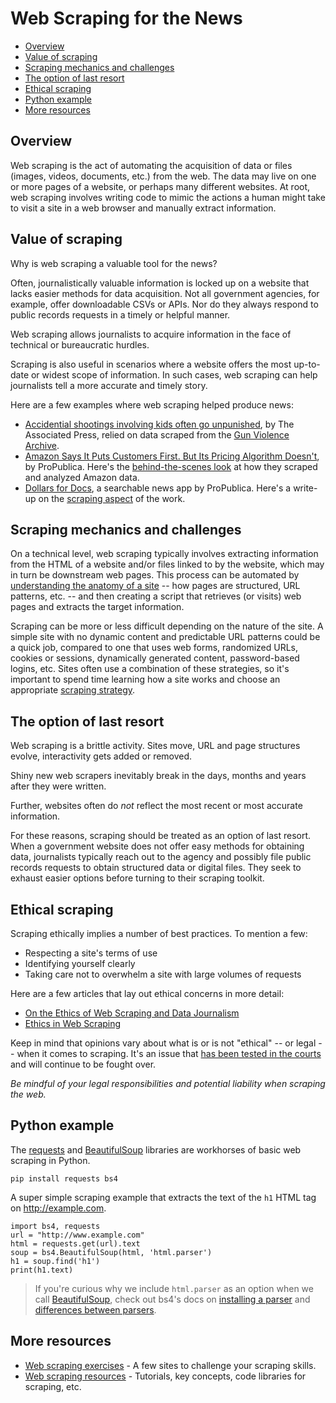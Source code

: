 # Web Scraping for the News

- [Overview](#overview)
- [Value of scraping](#value-of-scraping)
- [Scraping mechanics and challenges](#scraping-mechanics-and-challenges)
- [The option of last resort](#the-option-of-last-resort)
- [Ethical scraping](#ethical-scraping)
- [Python example](#python-example)
- [More resources](#more-resources)

## Overview

Web scraping is the act of automating the acquisition of data or files
(images, videos, documents, etc.) from the web. The data may live on one or more pages of a website, or perhaps many different websites. At root, web scraping involves writing code to mimic the actions a human
might take to visit a site in a web browser and manually extract information.

## Value of scraping

Why is web scraping a valuable tool for the news? 

Often, journalistically valuable information is locked up on a website that lacks easier methods for data acquisition. Not all government agencies, for example, offer downloadable CSVs or APIs. Nor do they always respond to public records requests in a timely or helpful manner.

Web scraping allows journalists to acquire information in the face of technical or bureaucratic hurdles.

Scraping is also useful in scenarios where a website offers the most up-to-date or widest scope of information. In such cases, web scraping can help journalists tell a more accurate and timely story.

Here are a few examples where web scraping helped produce news:

* [Accidential shootings involving kids often go unpunished](https://apnews.com/068e01df18184c9a89cd525331020c91), by The Associated Press, relied on data scraped from the [Gun Violence Archive](https://www.gunviolencearchive.org/).
* [Amazon Says It Puts Customers First. But Its Pricing Algorithm Doesn't](https://www.propublica.org/article/amazon-says-it-puts-customers-first-but-its-pricing-algorithm-doesnt), by ProPublica. Here's the [behind-the-scenes look](https://www.propublica.org/article/how-we-analyzed-amazons-shopping-algorithm) at how they scraped and analyzed Amazon data.
* [Dollars for Docs](https://projects.propublica.org/docdollars), a searchable news app by ProPublica. Here's a write-up on the [scraping aspect](https://www.propublica.org/nerds/scraping-websites) of the work.


## Scraping mechanics and challenges

On a technical level, web scraping typically involves extracting
information from the HTML of a website and/or files linked to by the
website, which may in turn be downstream web pages. This process can be
automated by [understanding the anatomy of a site](101.md#dissecting-a-web-site) -- how pages are
structured, URL patterns, etc. -- and then creating a script
that retrieves (or visits) web pages and extracts the target information.

Scraping can be more or less difficult depending on the nature of the
site. A simple site with no dynamic content and predictable URL patterns could be a quick job, compared to one that uses web forms, randomized URLs, cookies or sessions, dynamically generated content, password-based logins, etc. Sites often use a combination of these strategies, so it's important to spend time learning how a site works and choose an appropriate [scraping strategy](101.md#scraping-strategies).

## The option of last resort

Web scraping is a brittle activity. Sites move, URL
and page structures evolve, interactivity gets added or removed.

Shiny new web scrapers inevitably break in the days, months and years after they were written.

Further, websites often do *not* reflect the most recent or most
accurate information. 

For these reasons, scraping should be treated as an option of last resort. When a government website does not offer easy methods for obtaining data, journalists typically reach out to the agency and possibly file public records requests to obtain structured data or digital files. They seek to exhaust easier options before turning to their scraping toolkit. 

## Ethical scraping

Scraping ethically implies a number of best practices. To mention a few:

* Respecting a site's terms of use
* Identifying yourself clearly
* Taking care not to overwhelm a site with large volumes of requests

Here are a few articles that lay out ethical concerns in more detail:

* [On the Ethics of Web Scraping and Data Journalism](https://gijn.org/2015/08/12/on-the-ethics-of-web-scraping-and-data-journalism/)
* [Ethics in Web Scraping](https://towardsdatascience.com/ethics-in-web-scraping-b96b18136f01)

Keep in mind that opinions vary about what is or is not "ethical" -- or legal -- when it comes to scraping. It's an issue that [has been tested in the courts](https://www.eff.org/deeplinks/2019/09/victory-ruling-hiq-v-linkedin-protects-scraping-public-data) and will continue to be fought over.

*Be mindful of your legal responsibilities and potential liability when scraping the web.*

## Python example

The [requests][] and [BeautifulSoup][] libraries are workhorses of basic web scraping in Python.

[requests]: https://2.python-requests.org/en/master/
[BeautifulSoup]: https://www.crummy.com/software/BeautifulSoup/bs4/doc/

```
pip install requests bs4
```

A super simple scraping example that extracts the text of the `h1` HTML tag on <http://example.com>.

```
import bs4, requests
url = "http://www.example.com"
html = requests.get(url).text
soup = bs4.BeautifulSoup(html, 'html.parser')
h1 = soup.find('h1')
print(h1.text)
```

> If you're curious why we include `html.parser` as an option when we call [BeautifulSoup][],
> check out bs4's docs on [installing a parser][] and [differences between parsers][].

[BeautifulSoup]: https://beautiful-soup-4.readthedocs.io/en/latest/#beautifulsoup
[installing a parser]: https://beautiful-soup-4.readthedocs.io/en/latest/#installing-a-parser
[differences between parsers]: https://beautiful-soup-4.readthedocs.io/en/latest/#differences-between-parsers


## More resources

- [Web scraping exercises](exercises.md) - A few sites to challenge your scraping skills.
- [Web scraping resources](resources.md) - Tutorials, key concepts, code libraries for scraping, etc.
